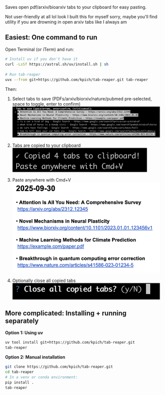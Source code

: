 
Saves open pdf/arxiv/bioarxiv tabs to your clipboard for easy pasting.

Not user-friendly at all lol look I built this for myself sorry, maybe you'll find
utility if you are drowning in open arxiv tabs like I always am

## Easiest: One command to run

Open Terminal (or iTerm) and run:

```bash
# Install uv if you don't have it
curl -LsSf https://astral.sh/uv/install.sh | sh

# Run tab-reaper
uvx --from git+https://github.com/kpich/tab-reaper.git tab-reaper
```

Then:
1. Select tabs to save (PDFs/arxiv/biorxiv/nature/pubmed pre-selected, space to toggle, enter to confirm)
   ![Selection screen](readme_images/step1_selection.png)

2. Tabs are copied to your clipboard
   ![Copied confirmation](readme_images/step2_copied.png)

3. Paste anywhere with Cmd+V
   ![Pasted output](readme_images/step3_pasted.png)

4. Optionally close all copied tabs
   ![Close tabs prompt](readme_images/step4_close.png)

## More complicated: Installing + running separately

**Option 1: Using uv**
```bash
uv tool install git+https://github.com/kpich/tab-reaper.git
tab-reaper
```

**Option 2: Manual installation**
```bash
git clone https://github.com/kpich/tab-reaper.git
cd tab-reaper
# In a venv or conda environment:
pip install .
tab-reaper
```
